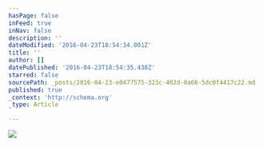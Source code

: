 ```yaml
---
hasPage: false
inFeed: true
inNav: false
description: ''
dateModified: '2016-04-23T18:54:34.001Z'
title: ''
author: []
datePublished: '2016-04-23T18:54:35.438Z'
starred: false
sourcePath: _posts/2016-04-23-e0477575-323c-402d-8a66-5dc0f4417c22.md
published: true
_context: 'http://schema.org'
_type: Article

---
```

![](https://the-grid-user-content.s3-us-west-2.amazonaws.com/08d682c0-7500-4527-a37e-fa67e7dd32c9.jpg)